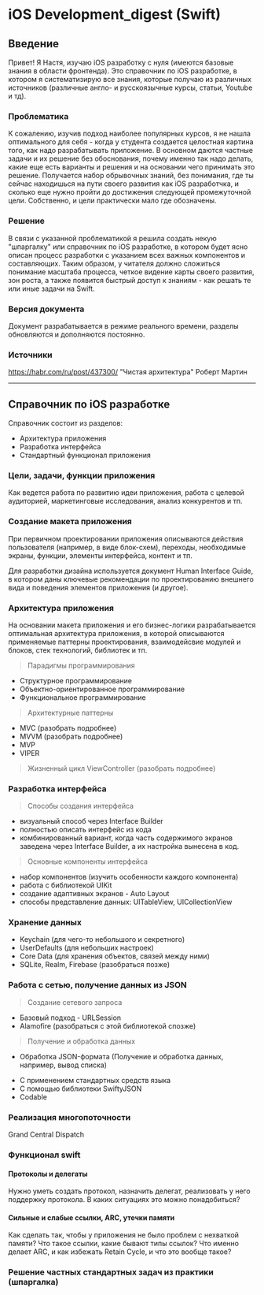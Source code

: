 # iOS Development_digest (Swift)


## Введение

Привет! Я Настя, изучаю iOS разработку с нуля (имеются базовые знания в области фронтенда). 
Это справочник по iOS разработке, в котором я систематизирую все знания, которые получаю из различных источников (различные англо- и русскоязычные курсы, статьи, Youtube и тд). 

### Проблематика
К сожалению, изучив подход наиболее популярных курсов, я не нашла оптимального для себя - когда у студента создается целостная картина того, как надо разрабатывать приложение. В основном даются частные задачи и их решение без обоснования, почему именно так надо делать, какие еще есть варианты и решения и на основании чего принимать это решение. Получается набор обрывочных знаний, без понимания, где ты сейчас находишься на пути своего развития как iOS разработчка, и сколько еще нужно пройти до достижения следующей промежуточной цели. Собственно, и цели практически мало где обозначены. 

### Решение
В связи с указанной проблематикой я решила создать некую "шпаргалку" или справочник по iOS разработке, в котором будет ясно описан процесс разработки с указанием всех важных компонентов и составляющих. Таким образом, у читателя должно сложиться понимание масштаба процесса, четкое видение карты своего развития, зон роста, а также появится быстрый доступ к знаниям  - как решать те или иные задачи на Swift. 

### Версия документа
Документ разрабатывается в режиме реального времени, разделы обновляются и дополняются постоянно. 

### Источники
https://habr.com/ru/post/437300/
"Чистая архитектура" Роберт Мартин
***

## Справочник по iOS разработке
Справочник состоит из разделов:
+ Архитектура приложения
+ Разработка интерфейса
+ Стандартный функционал приложения

### Цели, задачи, функции приложения
Как ведется работа по развитию идеи приложения, работа с целевой аудиторией, маркетинговые исследования, анализ конкурентов и тп. 
### Создание макета приложения
При первичном проектировании приложения описываются действия пользователя (например, в виде блок-схем), переходы, необходимые экраны, функции, элементы интерфейса, контент и тп.

Для разработки дизайна используется документ Human Interface Guide, в котором даны ключевые рекомендации по проектированию внешнего вида и поведения элементов приложения (и другое).

### Архитектура приложения

На основании макета приложения и его бизнес-логики разрабатывается оптимальная архитектура приложения, в которой описываются применяемые паттерны проектирования, взаимодейсвие модулей и блоков, стек технологий, библиотек и тп.

> Парадигмы программирования
+ Структурное программирование
+ Объектно-ориентированное программирование
+ Функциональное программирование

>Архитектурные паттерны
+ MVC (разобрать подробнее)
+ MVVM (разобрать подробнее)
+ MVP
+ VIPER 

>Жизненный цикл ViewController  (разобрать подробнее)

### Разработка интерфейса
>Способы создания интерфейса
+ визуальный способ через Interface Builder
+ полностью описать интерфейс из кода
+ комбинированный вариант, когда часть содержимого экранов заведена через Interface Builder, а их настройка вынесена в код.

>Основные компоненты интерфейса
+ набор компонентов (изучить особенности каждого компонента)
+ работа с библиотекой UIKit
+ создание адаптивных экранов  - Auto Layout
+ способы представление данных: UITableView, UICollectionView

### Хранение данных
+ Keychain (для чего-то небольшого и секретного)
+ UserDefaults (для небольших настроек)
+ Core Data (для хранения объектов, связей между ними)
+ SQLite, Realm, Firebase (разобраться позже)

### Работа с сетью, получение данных из JSON
>Создание сетевого запроса
+ Базовый подход - URLSession
+ Alamofire (разобраться с этой библиотекой cпозже)

>Получение и обработка данных
+ Обработка JSON-формата
(Получение и обработка данных, например, вывод списка)
- С применением стандартных средств языка
- С помощью библиотеки SwiftyJSON
- Codable

### Реализация многопоточности
Grand Central Dispatch

### Функционал swift

#### Протоколы и делегаты 
Нужно уметь создать протокол, назначить делегат, реализовать у него поддержку протокола. В каких ситуациях это можно понадобиться?

#### Сильные и слабые ссылки, ARC, утечки памяти
Как сделать так, чтобы у приложения не было проблем с нехваткой памяти?
Что такое ссылки, какие бывают типы ссылок? Что именно делает ARC, и как избежать Retain Cycle, и что это вообще такое?

### Решение частных стандартных задач из практики (шпаргалка)
